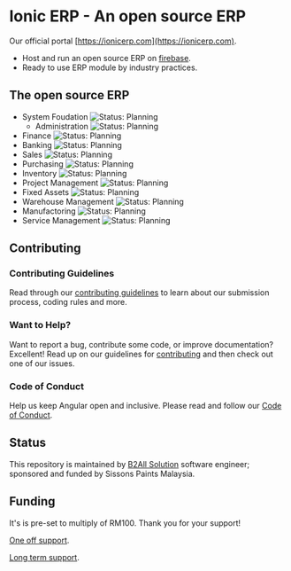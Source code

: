 # Ionic ERP - An open source ERP

Our official portal [https://ionicerp.com](https://ionicerp.com).

- Host and run an open source ERP on [firebase](https://firebase.google.com/).
- Ready to use ERP module by industry practices.

## The open source ERP
- System Foudation ![Status: Planning](https://img.shields.io/badge/Status-Planning-blue)
  - Administration ![Status: Planning](https://img.shields.io/badge/Status-Planning-blue)
- Finance ![Status: Planning](https://img.shields.io/badge/Status-Planning-blue)
- Banking ![Status: Planning](https://img.shields.io/badge/Status-Planning-blue)
- Sales ![Status: Planning](https://img.shields.io/badge/Status-Planning-blue)
- Purchasing ![Status: Planning](https://img.shields.io/badge/Status-Planning-blue)
- Inventory ![Status: Planning](https://img.shields.io/badge/Status-Planning-blue)
- Project Management ![Status: Planning](https://img.shields.io/badge/Status-Planning-blue)
- Fixed Assets ![Status: Planning](https://img.shields.io/badge/Status-Planning-blue)
- Warehouse Management ![Status: Planning](https://img.shields.io/badge/Status-Planning-blue)
- Manufactoring ![Status: Planning](https://img.shields.io/badge/Status-Planning-blue)
- Service Management ![Status: Planning](https://img.shields.io/badge/Status-Planning-blue)

## Contributing

### Contributing Guidelines

Read through our [contributing guidelines][contributing] to learn about our submission process, coding rules and more.

### Want to Help?

Want to report a bug, contribute some code, or improve documentation? Excellent! Read up on our guidelines for [contributing][contributing] and then check out one of our issues.

### Code of Conduct

Help us keep Angular open and inclusive. Please read and follow our [Code of Conduct][codeofconduct].


## Status

This repository is maintained by [B2All Solution](https://b2allsolution.com) software engineer; sponsored and funded by Sissons Paints Malaysia.

## Funding

It's is pre-set to multiply of RM100. Thank you for your support!

[One off support](https://buy.stripe.com/fZe1541Rx6OZ9Y4288).

[Long term support](https://buy.stripe.com/6oEbJIcwb5KVc6c6op).


[contributing]: CONTRIBUTING.md
[codeofconduct]: CODE_OF_CONDUCT.md